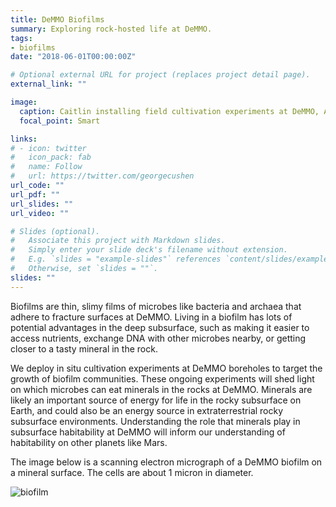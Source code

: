 ```yaml
---
title: DeMMO Biofilms
summary: Exploring rock-hosted life at DeMMO.
tags:
- biofilms
date: "2018-06-01T00:00:00Z"

# Optional external URL for project (replaces project detail page).
external_link: ""

image:
  caption: Caitlin installing field cultivation experiments at DeMMO, Aug 2017
  focal_point: Smart

links:
# - icon: twitter
#   icon_pack: fab
#   name: Follow
#   url: https://twitter.com/georgecushen
url_code: ""
url_pdf: ""
url_slides: ""
url_video: ""

# Slides (optional).
#   Associate this project with Markdown slides.
#   Simply enter your slide deck's filename without extension.
#   E.g. `slides = "example-slides"` references `content/slides/example-slides.md`.
#   Otherwise, set `slides = ""`.
slides: ""
---
```


Biofilms are thin, slimy films of microbes like bacteria and archaea that adhere to fracture surfaces at DeMMO. Living in a biofilm has lots of potential advantages in the deep subsurface, such as making it easier to access nutrients, exchange DNA with other microbes nearby, or getting closer to a tasty mineral in the rock.

We deploy in situ cultivation experiments at DeMMO boreholes to target the growth of biofilm communities. These ongoing experiments will shed light on which microbes can eat minerals in the rocks at DeMMO. Minerals are likely an important source of energy for life in the rocky subsurface on Earth, and could also be an energy source in extraterrestrial rocky subsurface environments. Understanding the role that minerals play in subsurface habitability at DeMMO will inform our understanding of habitability on other planets like Mars.

The image below is a scanning electron micrograph of a DeMMO biofilm on a mineral surface. The cells are about 1 micron in diameter.

![biofilm](/media/biofilm.jpg)